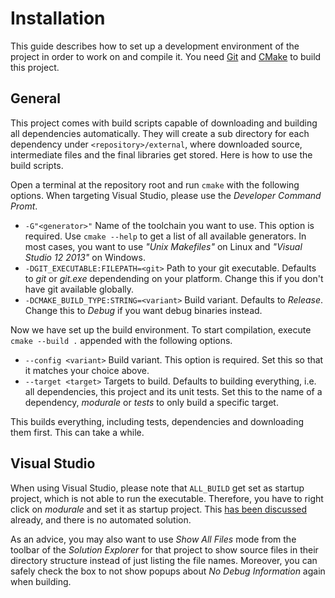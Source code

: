 Installation
============

This guide describes how to set up a development environment of the project in
order to work on and compile it. You need [Git][git] and [CMake][cmake] to
build this project.

[git]: http://git-scm.com/downloads
[cmake]: http://www.cmake.org/download/

General
-------

This project comes with build scripts capable of downloading and building all
dependencies automatically. They will create a sub directory for each
dependency under `<repository>/external`, where downloaded source, intermediate
files and the final libraries get stored. Here is how to use the build scripts.

Open a terminal at the repository root and run `cmake` with the following
options. When targeting Visual Studio, please use the *Developer Command
Promt*.

- `-G"<generator>"` Name of the toolchain you want to use. This option is
required. Use `cmake --help` to get a list of all available generators. In most
cases, you want to use *"Unix Makefiles"* on Linux and *"Visual Studio 12
2013"* on Windows.
- `-DGIT_EXECUTABLE:FILEPATH=<git>` Path to your git executable. Defaults to
*git* or *git.exe* dependending on your platform. Change this if you don't have
git available globally.
- `-DCMAKE_BUILD_TYPE:STRING=<variant>` Build variant. Defaults to *Release*.
Change this to *Debug* if you want debug binaries instead.

Now we have set up the build environment. To start compilation, execute `cmake
--build .` appended with the following options.

- `--config <variant>` Build variant. This option is required. Set this so that
it matches your choice above.
- `--target <target>` Targets to build. Defaults to building everything, i.e.
all dependencies, this project and its unit tests. Set this to the name of a
dependency, *modurale* or *tests* to only build a specific target.

This builds everything, including tests, dependencies and downloading them
first. This can take a while.

Visual Studio
-------------

When using Visual Studio, please note that `ALL_BUILD` get set as startup
project, which is not able to run the executable. Therefore, you have to right
click on *modurale* and set it as startup project. This
[has been discussed][question] already, and there is no automated solution.

As an advice, you may also want to use *Show All Files* mode from the toolbar
of the *Solution Explorer* for that project to show source files in their
directory structure instead of just listing the file names. Moreover, you can
safely check the box to not show popups about *No Debug Information* again when
building.

[question]: http://stackoverflow.com/q/7304625

